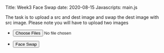 Title: Week3 Face Swap
date: 2020-08-15
Javascripts: main.js

The task is to upload a src and dest image and swap the dest image with src image. Please note you will have to upload two images

  <section>
    <div class="row gtr-uniform">
      <div class="col-3 col-12-xsmall">
        <ul class="actions">
          <li><input id="getFile" type="file" accept="image/jpg" name="files[]" multiple/></li>
        </ul>
        <ul class="actions">
          <li><input id="faceSwap" type="button" value="Face Swap"/></li>
        </ul>
      </div>
      <div class="col-6 col-12-xsmall">
        <span class="image fit">
          <img id="upImage" src="#" alt="">
        </span>
        <h3 id="imgClass" style="text-align:center" ></p>
      </div>
    </div>
    <div class="row gtr-uniform">
      <div class="col-6">
        <span class="image fit"><img id="file0" src="#" alt=""></span>
      </div>
    </div>
  </section>
